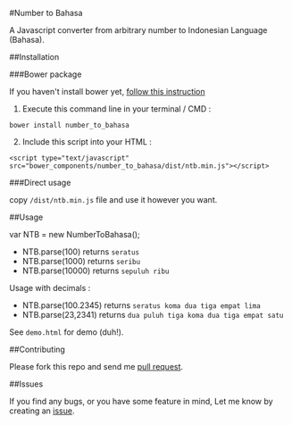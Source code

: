 #Number to Bahasa

A Javascript converter from arbitrary number to Indonesian Language (Bahasa).

##Installation

###Bower package

If you haven't install bower yet, [follow this instruction](http://bower.io/#install-bower)

1. Execute this command line in your terminal / CMD :

`bower install number_to_bahasa`

2. Include this script into your HTML : 

`<script type="text/javascript" src="bower_components/number_to_bahasa/dist/ntb.min.js"></script>`

###Direct usage

copy `/dist/ntb.min.js` file and use it however you want.

##Usage

var NTB = new NumberToBahasa();
- NTB.parse(100) returns `seratus`
- NTB.parse(1000) returns `seribu`
- NTB.parse(10000) returns `sepuluh ribu`

Usage with decimals :

- NTB.parse(100.2345) returns `seratus koma dua tiga empat lima`
- NTB.parse(23,2341) returns `dua puluh tiga koma dua tiga empat satu`

See `demo.html` for demo (duh!).

##Contributing

Please fork this repo and send me [pull request](https://github.com/naprirfan/number_to_bahasa/pulls).

##Issues

If you find any bugs, or you have some feature in mind, Let me know by creating an [issue](https://github.com/naprirfan/number_to_bahasa/issues). 